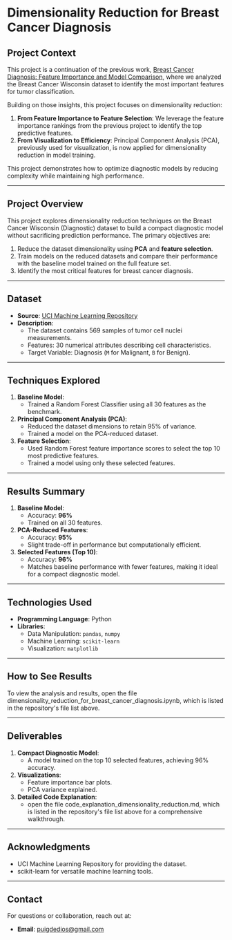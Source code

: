 
# Dimensionality Reduction for Breast Cancer Diagnosis

## **Project Context**
This project is a continuation of the previous work, [Breast Cancer Diagnosis: Feature Importance and Model Comparison](https://github.com/puigdedios/Breast-Cancer-Diagnosis-Feature-Importance-and-Model-Comparison.git), where we analyzed the Breast Cancer Wisconsin dataset to identify the most important features for tumor classification. 

Building on those insights, this project focuses on dimensionality reduction:
1. **From Feature Importance to Feature Selection**: We leverage the feature importance rankings from the previous project to identify the top predictive features.
2. **From Visualization to Efficiency**: Principal Component Analysis (PCA), previously used for visualization, is now applied for dimensionality reduction in model training.

This project demonstrates how to optimize diagnostic models by reducing complexity while maintaining high performance.

---

## **Project Overview**
This project explores dimensionality reduction techniques on the Breast Cancer Wisconsin (Diagnostic) dataset to build a compact diagnostic model without sacrificing prediction performance. The primary objectives are:
1. Reduce the dataset dimensionality using **PCA** and **feature selection**.
2. Train models on the reduced datasets and compare their performance with the baseline model trained on the full feature set.
3. Identify the most critical features for breast cancer diagnosis.

---

## **Dataset**
- **Source**: [UCI Machine Learning Repository](https://archive.ics.uci.edu/ml/datasets/Breast+Cancer+Wisconsin+(Diagnostic))
- **Description**: 
  - The dataset contains 569 samples of tumor cell nuclei measurements.
  - Features: 30 numerical attributes describing cell characteristics.
  - Target Variable: Diagnosis (`M` for Malignant, `B` for Benign).

---

## **Techniques Explored**
1. **Baseline Model**:
   - Trained a Random Forest Classifier using all 30 features as the benchmark.
2. **Principal Component Analysis (PCA)**:
   - Reduced the dataset dimensions to retain 95% of variance.
   - Trained a model on the PCA-reduced dataset.
3. **Feature Selection**:
   - Used Random Forest feature importance scores to select the top 10 most predictive features.
   - Trained a model using only these selected features.

---

## **Results Summary**
1. **Baseline Model**:
   - Accuracy: **96%**
   - Trained on all 30 features.
2. **PCA-Reduced Features**:
   - Accuracy: **95%**
   - Slight trade-off in performance but computationally efficient.
3. **Selected Features (Top 10)**:
   - Accuracy: **96%**
   - Matches baseline performance with fewer features, making it ideal for a compact diagnostic model.

---

## **Technologies Used**
- **Programming Language**: Python
- **Libraries**:
  - Data Manipulation: `pandas`, `numpy`
  - Machine Learning: `scikit-learn`
  - Visualization: `matplotlib`

---


## **How to See Results**
To view the analysis and results, open the file dimensionality_reduction_for_breast_cancer_diagnosis.ipynb, which is listed in the repository's file list above.
   

---

## **Deliverables**
1. **Compact Diagnostic Model**:
   - A model trained on the top 10 selected features, achieving 96% accuracy.
2. **Visualizations**:
   - Feature importance bar plots.
   - PCA variance explained.
3. **Detailed Code Explanation**:
   - open the file code_explanation_dimensionality_reduction.md, which is listed in the repository's file list above for a comprehensive walkthrough.

---

## **Acknowledgments**
- UCI Machine Learning Repository for providing the dataset.
- scikit-learn for versatile machine learning tools.

---

## **Contact**
For questions or collaboration, reach out at:
- **Email**: puigdedios@gmail.com
